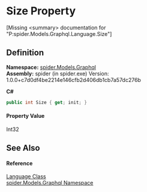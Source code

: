 # Size Property


\[Missing &lt;summary&gt; documentation for "P:spider.Models.Graphql.Language.Size"\]



## Definition
**Namespace:** <a href="a7324a28-4f46-beaa-9269-26a8fa385391">spider.Models.Graphql</a>  
**Assembly:** spider (in spider.exe) Version: 1.0.0+c7d0df4be2214e146cfb2d406db1cb7a57dc276b

**C#**
``` C#
public int Size { get; init; }
```



#### Property Value
Int32

## See Also


#### Reference
<a href="757885eb-a26f-6677-3a7b-0eea69d45d0e">Language Class</a>  
<a href="a7324a28-4f46-beaa-9269-26a8fa385391">spider.Models.Graphql Namespace</a>  
